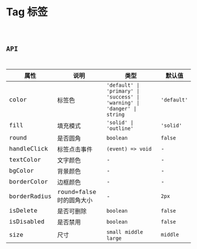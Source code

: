# Tag 标签

<code src="./demos/index.tsx">

## API

| 属性    | 说明         | 类型                                                                     | 默认值      |
| ------- | ------------ | ------------------------------------------------------------------------ | ----------- |
| color   | 标签色       | `'default' \| 'primary' \| 'success' \| 'warning' \| 'danger' \| string` | `'default'` |
| fill    | 填充模式     | `'solid' \| 'outline'`                                                   | `'solid'`   |
| round   | 是否圆角     | `boolean`                                                                | `false`     |
| handleClick | 标签点击事件 | `(event) => void`         | -           |
| textColor | 文字颜色   | -                                                                        | -           |
| bgColor | 背景颜色     | -                                                                         | -           |
| borderColor | 边框颜色 | -                                                                         | -           |
| borderRadius | round=false时的圆角大小 | -                                                         | `2px`           |
| isDelete | 是否可删除 | `boolean`                                                        | `false`           |
| isDisabled | 是否禁用 | `boolean`                                                         | `false`           |
| size | 尺寸 | `small` `middle`  `large`                                                         | `middle`           |